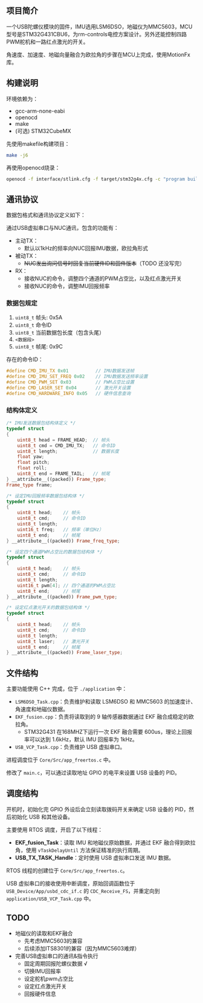 ## 项目简介
一个USB陀螺仪模块的固件，IMU选用LSM6DSO，地磁仪为MMC5603，MCU型号是STM32G431CBU6，为rm-controls电控方案设计。另外还能控制四路PWM舵机和一路红点激光的开关。

角速度、加速度、地磁向量融合为欧拉角的步骤在MCU上完成，使用MotionFx库。

## 构建说明

环境依赖为：

- gcc-arm-none-eabi
- openocd
- make
- (可选) STM32CubeMX

先使用makefile构建项目：

```sh
make -j6
```

再使用openocd烧录：

```sh
openocd -f interface/stlink.cfg -f target/stm32g4x.cfg -c "program build/RMCONTROL-G431.bin 0x08000000 verify" -c "reset run" -c "exit"
```

## 通讯协议

数据包格式和通讯协议定义如下：

通过USB虚拟串口与NUC通讯，包含的功能有：

- 主动TX：
    - 默认以1kHz的频率向NUC回报IMU数据，欧拉角形式
- 被动TX：
    - ~~NUC发出询问信号时回复当前硬件ID和固件版本~~（TODO 还没写完）
- RX：
    - 接收NUC的命令，调整四个通道的PWM占空比，以及红点激光开关
    - 接收NUC的命令，调整IMU回报频率

### 数据包规定

1. `uint8_t` 帧头: 0x5A
2. `uint8_t` 命令ID
3. `uint8_t` 当前数据包长度（包含头尾）
4. `<数据段>`
5. `uint8_t` 帧尾: 0x9C

存在的命令ID：

```cpp
#define CMD_IMU_TX 0x01          // IMU数据发送帧
#define CMD_IMU_SET_FREQ 0x02    // IMU数据发送频率设置
#define CMD_PWM_SET 0x03         // PWM占空比设置
#define CMD_LASER_SET 0x04       // 激光开关设置
#define CMD_HARDWARE_INFO 0x05   // 硬件信息查询
```

### 结构体定义

```cpp
/* IMU发送数据包结构体定义 */
typedef struct
{
    uint8_t head = FRAME_HEAD;  // 帧头
    uint8_t cmd = CMD_IMU_TX;   // 命令ID
    uint8_t length;             // 数据长度
    float yaw;
    float pitch;
    float roll;
    uint8_t end = FRAME_TAIL;   // 帧尾
} __attribute__((packed)) Frame_type;
Frame_type frame;
```

```cpp
/* 设定IMU回报频率数据包结构体 */
typedef struct
{
    uint8_t head;    // 帧头
    uint8_t cmd;     // 命令ID
    uint8_t length;
    uint16_t freq;   // 频率（单位Hz）
    uint8_t end;     // 帧尾
} __attribute__((packed)) Frame_freq_type;
```

```cpp
/* 设定四个通道PWM占空比的数据包结构体 */
typedef struct
{
    uint8_t head;    // 帧头
    uint8_t cmd;     // 命令ID
    uint8_t length;
    uint16_t pwm[4]; // 四个通道的PWM占空比
    uint8_t end;     // 帧尾
} __attribute__((packed)) Frame_pwm_type;
```

```cpp
/* 设定红点激光开关的数据包结构体 */
typedef struct
{
    uint8_t head;    // 帧头
    uint8_t cmd;     // 命令ID
    uint8_t length;
    uint8_t laser;   // 激光开关
    uint8_t end;     // 帧尾
} __attribute__((packed)) Frame_laser_type;
```

## 文件结构

主要功能使用 C++ 完成，位于 `./application` 中：

- `LSM6DSO_Task.cpp`：负责维护和读取 LSM6DSO 和 MMC5603 的加速度计、角速度和地磁仪数据。
- `EKF_fusion.cpp`：负责将读取到的 9 轴传感器数据通过 EKF 融合成稳定的欧拉角。
    - STM32G431 在168MHZ下运行一次 EKF 融合需要 600us，理论上回报率可以达到 1.6kHz，默认 IMU 回报率为 1kHz。
- `USB_VCP_Task.cpp`：负责维护 USB 虚拟串口。

进程调度位于 `Core/Src/app_freertos.c` 中。

修改了 `main.c`，可以通过读取地址 GPIO 的电平来设置 USB 设备的 PID。

## 调度结构

开机时，初始化完 GPIO 外设后会立刻读取拨码开关来确定 USB 设备的 PID，然后初始化 USB 和其他设备。

主要使用 RTOS 调度，开启了以下线程：

- **EKF_fusion_Task**：读取 IMU 和地磁仪原始数据，并通过 EKF 融合得到欧拉角，使用 `vTaskDelayUntil` 方法保证精准的执行周期。
- **USB_TX_TASK_Handle**：定时使用 USB 虚拟串口发送 IMU 数据。

RTOS 线程的创建位于 `Core/Src/app_freertos.c`。

USB 虚拟串口的接收使用中断调度，原始回调函数位于 `USB_Device/App/usbd_cdc_if.c` 的 `CDC_Receive_FS`，并重定向到 `application/USB_VCP_Task.cpp` 中。

## TODO
- 地磁仪的读取和EKF融合
  - 先考虑MMC5603的兼容
  - 后续添加ITS8301的兼容（因为MMC5603难焊）
- 完善USB虚拟串口的通讯&指令执行
  - 固定周期回报陀螺仪数据 √
  - 切换IMU回报率
  - 设定舵机pwm占空比
  - 设定红点激光开关
  - 回报硬件信息